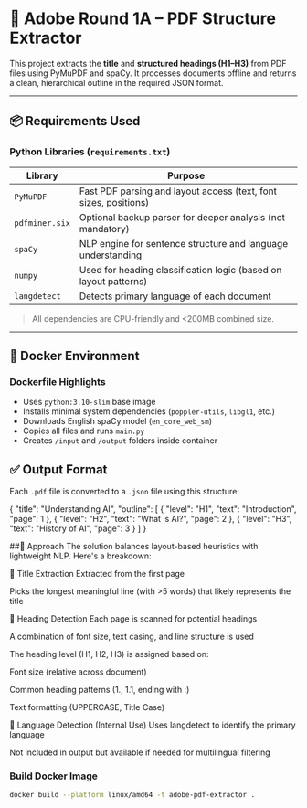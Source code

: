 # 🧠 Adobe Round 1A – PDF Structure Extractor

This project extracts the **title** and **structured headings (H1–H3)** from PDF files using PyMuPDF and spaCy. It processes documents offline and returns a clean, hierarchical outline in the required JSON format.

---

## 📦 Requirements Used

### Python Libraries (`requirements.txt`)
| Library         | Purpose |
|----------------|---------|
| `PyMuPDF`      | Fast PDF parsing and layout access (text, font sizes, positions) |
| `pdfminer.six` | Optional backup parser for deeper analysis (not mandatory) |
| `spaCy`        | NLP engine for sentence structure and language understanding |
| `numpy`        | Used for heading classification logic (based on layout patterns) |
| `langdetect`   | Detects primary language of each document |

> All dependencies are CPU-friendly and <200MB combined size.

---

## 🐳 Docker Environment

### Dockerfile Highlights

- Uses `python:3.10-slim` base image
- Installs minimal system dependencies (`poppler-utils`, `libgl1`, etc.)
- Downloads English spaCy model (`en_core_web_sm`)
- Copies all files and runs `main.py`
- Creates `/input` and `/output` folders inside container




## ✅ Output Format

Each `.pdf` file is converted to a `.json` file using this structure:


{
  "title": "Understanding AI",
  "outline": [
    { "level": "H1", "text": "Introduction", "page": 1 },
    { "level": "H2", "text": "What is AI?", "page": 2 },
    { "level": "H3", "text": "History of AI", "page": 3 }
  ]
}


##🧠 Approach
The solution balances layout-based heuristics with lightweight NLP. Here's a breakdown:

🔹 Title Extraction
Extracted from the first page

Picks the longest meaningful line (with >5 words) that likely represents the title

🔹 Heading Detection
Each page is scanned for potential headings

A combination of font size, text casing, and line structure is used

The heading level (H1, H2, H3) is assigned based on:

Font size (relative across document)

Common heading patterns (1., 1.1, ending with :)

Text formatting (UPPERCASE, Title Case)

🔹 Language Detection (Internal Use)
Uses langdetect to identify the primary language

Not included in output but available if needed for multilingual filtering


### Build Docker Image

```bash
docker build --platform linux/amd64 -t adobe-pdf-extractor .
